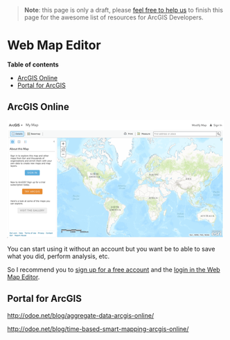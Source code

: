 > **Note**: this page is only a draft, please [feel free to help us](https://github.com/hhkaos/awesome-arcgis#contributions) to finish this page for the awesome list of resources for ArcGIS Developers.

# Web Map Editor
<!-- START doctoc generated TOC please keep comment here to allow auto update -->
<!-- DON'T EDIT THIS SECTION, INSTEAD RE-RUN doctoc TO UPDATE -->
**Table of contents**

- [ArcGIS Online](#arcgis-online)
- [Portal for ArcGIS](#portal-for-arcgis)

<!-- END doctoc generated TOC please keep comment here to allow auto update -->

## ArcGIS Online
[![Web Map Editor](images/web-map-editor.png)](https://www.arcgis.com/home/webmap/viewer.html)

You can start using it without an account but you want be to able to save what you did, perform analysis, etc.

So I recommend you to [sign up for a free account](https://developers.arcgis.com/sign-up/) and the [login in the Web Map Editor](https://www.arcgis.com/home/webmap/viewer.html).

## Portal for ArcGIS

http://odoe.net/blog/aggregate-data-arcgis-online/

http://odoe.net/blog/time-based-smart-mapping-arcgis-online/
